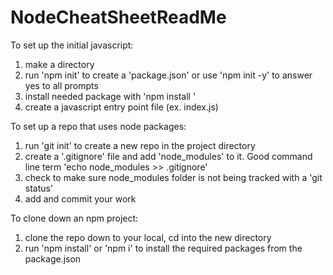 # NodeCheatSheetReadMe

To set up the initial javascript:
1) make a directory
2) run 'npm init' to create a 'package.json' or use 'npm init -y' to answer yes to all prompts
3) install needed package with 'npm install <package names>'
4) create a javascript entry point file (ex. index.js)

To set up a repo that uses node packages:
1) run 'git init' to create a new repo in the project directory
2) create a '.gitignore' file and add 'node_modules' to it. Good command line term 'echo node_modules >> .gitignore'
3) check to make sure node_modules folder is not being tracked with a 'git status'
4) add and commit your work

To clone down an npm project:
1) clone the repo down to your local, cd into the new directory
2) run 'npm install' or 'npm i' to install the required packages from the package.json